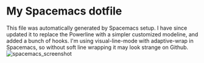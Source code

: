 # My Spacemacs dotfile
This file was automatically generated by Spacemacs setup. I have since updated it to replace the Powerline with a simpler customized modeline, and added a bunch of hooks.
I'm using visual-line-mode with adaptive-wrap in Spacemacs, so without soft line wrapping it may look strange on Github.
![spacemacs_screenshot](https://cloud.githubusercontent.com/assets/11817317/11825272/1e42951a-a34c-11e5-9400-c6b667f3dbe1.png)
